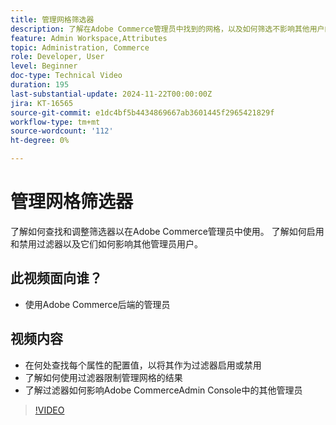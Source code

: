 ```yaml
---
title: 管理网格筛选器
description: 了解在Adobe Commerce管理员中找到的网格，以及如何筛选不影响其他用户的每个管理员用户的唯一筛选器。
feature: Admin Workspace,Attributes
topic: Administration, Commerce
role: Developer, User
level: Beginner
doc-type: Technical Video
duration: 195
last-substantial-update: 2024-11-22T00:00:00Z
jira: KT-16565
source-git-commit: e1dc4bf5b4434869667ab3601445f2965421829f
workflow-type: tm+mt
source-wordcount: '112'
ht-degree: 0%

---
```



# 管理网格筛选器

了解如何查找和调整筛选器以在Adobe Commerce管理员中使用。 了解如何启用和禁用过滤器以及它们如何影响其他管理员用户。

## 此视频面向谁？

* 使用Adobe Commerce后端的管理员

## 视频内容

* 在何处查找每个属性的配置值，以将其作为过滤器启用或禁用
* 了解如何使用过滤器限制管理网格的结果
* 了解过滤器如何影响Adobe CommerceAdmin Console中的其他管理员

>[!VIDEO](https://video.tv.adobe.com/v/3440392?learn=on&captions=chi_hans)
